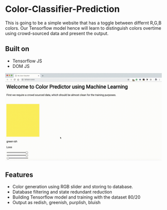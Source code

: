 # Color-Classifier-Prediction

This is going to be a simple website that has a toggle between differnt R,G,B colors. Our Tensorflow model hence will learn to distinguish colors overtime using crowd-sourced data and present the output.

## Built on
- Tensorflow JS
- DOM JS

<img src="https://github.com/geekykant/Color-Classifier-Prediction/blob/master/ouput/output.gif?raw=true">

## Features
- Color generation using RGB slider and storing to database.
- Database filtering and state redundant reduction
- Building Tensorflow model and training with the dataset 80/20
- Output as redish, greenish, purplish, bluish
